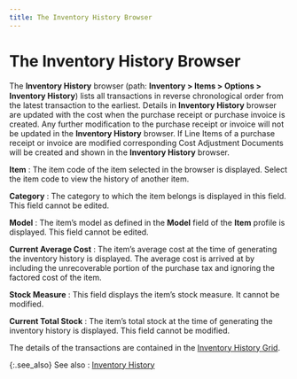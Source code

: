 ```yaml
---
title: The Inventory History Browser
---
```


# The Inventory History Browser


The **Inventory History** browser<font style="font-family: Verdana;" face="Verdana"> </font>(path: **Inventory &gt; Items &gt; Options &gt; Inventory 
 History**) lists all transactions in reverse chronological order  from the latest transaction to the earliest. Details in **Inventory 
 History** browser are updated with the cost when the purchase receipt  or purchase invoice is created. Any further modification to the purchase  receipt or invoice will not be updated in the **Inventory 
 History** browser. If Line Items of a purchase receipt or invoice  are modified corresponding Cost Adjustment Documents will be created and  shown in the **Inventory History**  browser.


**Item**
: The item code of the item selected in the browser  is displayed. Select the item code to view the history of another item.


**Category**
: The category to which the item belongs is displayed  in this field. This field cannot be edited.


**Model**
: The item’s model as defined in the **Model**  field of the **Item** profile is displayed.  This field cannot be edited.


**Current Average Cost**
: The item’s average cost at the time of generating  the inventory history is displayed. The average cost is arrived at by  including the unrecoverable portion of the purchase tax and ignoring the  factored cost of the item.


**Stock Measure**
: This field displays the item’s stock measure. It  cannot be modified.


**Current Total Stock**
: The item’s total stock at the time of generating  the inventory history is displayed. This field cannot be modified.


The details of the transactions are contained in the [Inventory  History Grid]({{site.mi_baseurl}}/misc/inventory_history_grid.html).


{:.see_also}
See also
: [Inventory  History]({{site.mi_baseurl}}/the-items-browser/other-options/inventory_history_item_browser_option.html)
